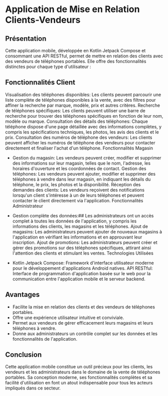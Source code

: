 
# Application de Mise en Relation Clients-Vendeurs
## Présentation

Cette application mobile, développée en Kotlin Jetpack Compose et consommant une API RESTful, permet de mettre en relation des clients avec des vendeurs de téléphones portables. Elle offre des fonctionnalités distinctes pour chaque type d'utilisateur :

## Fonctionnalités Client

Visualisation des téléphones disponibles: Les clients peuvent parcourir une liste complète de téléphones disponibles à la vente, avec des filtres pour affiner la recherche par marque, modèle, prix et autres critères.
Recherche de téléphones spécifiques: Les clients peuvent utiliser une barre de recherche pour trouver des téléphones spécifiques en fonction de leur nom, modèle ou marque.
Consultation des détails des téléphones: Chaque téléphone dispose d'une page détaillée avec des informations complètes, y compris les spécifications techniques, les photos, les avis des clients et le prix.
Consultation des numéros de téléphone des vendeurs: Les clients peuvent afficher les numéros de téléphone des vendeurs pour contacter directement et finaliser l'achat d'un téléphone.
Fonctionnalités Magasin

- Gestion du magasin: Les vendeurs peuvent créer, modifier et supprimer des informations sur leur magasin, telles que le nom, l'adresse, les horaires d'ouverture et les coordonnées de contact.
Gestion des téléphones: Les vendeurs peuvent ajouter, modifier et supprimer des téléphones à vendre dans leur magasin, en indiquant les détails du téléphone, le prix, les photos et la disponibilité.
Réception des demandes des clients: Les vendeurs reçoivent des notifications lorsqu'un client s'intéresse à un de leurs téléphones et peuvent contacter le client directement via l'application.
Fonctionnalités Administrateur

- Gestion complète des données:## Les administrateurs ont un accès complet à toutes les données de l'application, y compris les informations des clients, les magasins et les téléphones.
Ajout de magasins: Les administrateurs peuvent ajouter de nouveaux magasins à l'application en vérifiant les informations et en approuvant leur inscription.
Ajout de promotions: Les administrateurs peuvent créer et gérer des promotions sur des téléphones spécifiques, attirant ainsi l'attention des clients et stimulant les ventes.
Technologies Utilisées

- Kotlin Jetpack Compose: Framework d'interface utilisateur moderne pour le développement d'applications Android natives.
API RESTful: Interface de programmation d'application basée sur le web pour la communication entre l'application mobile et le serveur backend.
## Avantages

- Facilite la mise en relation des clients et des vendeurs de téléphones portables.
- Offre une expérience utilisateur intuitive et conviviale.
- Permet aux vendeurs de gérer efficacement leurs magasins et leurs téléphones à vendre.
- Donne aux administrateurs un contrôle complet sur les données et les fonctionnalités de l'application.
## Conclusion

Cette application mobile constitue un outil précieux pour les clients, les vendeurs et les administrateurs dans le domaine de la vente de téléphones portables. Sa conception moderne, ses fonctionnalités complètes et sa facilité d'utilisation en font un atout indispensable pour tous les acteurs impliqués dans ce secteur.
